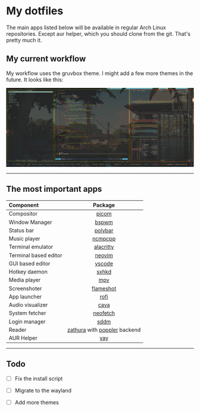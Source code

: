 # My dotfiles

The main apps listed below will be available in regular Arch Linux repositories.
Except aur helper, which you should clone from the git. That's pretty much it.

## My current workflow 

My workflow uses the gruvbox theme. 
I might add a few more themes in the future.
It looks like this:

![My workflow](screenshots/layout.png)

---

## The most important apps

| Component | Package |
| :--- | :---: |
| Compositor | [picom](https://github.com/yshui/picom) |
| Window Manager | [bspwm](https://github.com/baskerville/bspwm) |
| Status bar | [polybar](https://github.com/polybar/polybar) |
| Music player | [ncmpcpp](https://github.com/ncmpcpp/ncmpcpp) |
| Terminal emulator | [alacritty](https://github.com/alacritty/alacritty) |
| Terminal based editor | [neovim](https://github.com/neovim/neovim) |
| GUI based editor | [vscode](https://github.com/microsoft/vscode) |
| Hotkey daemon | [sxhkd](https://github.com/baskerville/sxhkd) |
| Media player | [mpv](https://github.com/mpv-player/mpv) |
| Screenshoter | [flameshot](https://github.com/flameshot-org/flameshot) |
| App launcher | [rofi](https://github.com/davatorium/rofi) |
| Audio visualizer | [cava](https://github.com/karlstav/cava) |
| System fetcher | [neofetch](https://github.com/dylanaraps/neofetch) |
| Login manager | [sddm](https://github.com/sddm/sddm) |
| Reader | [zathura](https://github.com/pwmt/zathura) with [poppler](https://github.com/pwmt/zathura-pdf-poppler) backend |
| AUR Helper | [yay](https://github.com/Jguer/yay) |

---

## Todo

- [ ] Fix the install script
- [ ] Migrate to the wayland
- [ ] Add more themes



